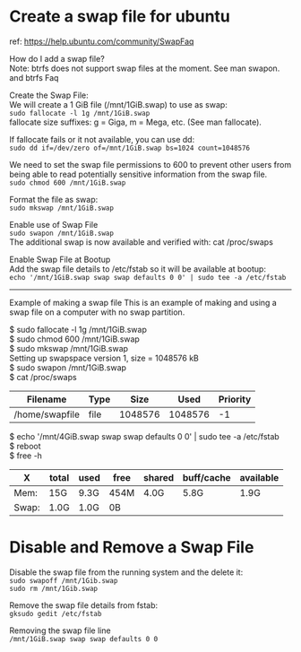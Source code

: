 # Create a swap file for ubuntu
ref: https://help.ubuntu.com/community/SwapFaq


How do I add a swap file?  
Note: btrfs does not support swap files at the moment. See man swapon. and btrfs Faq  

Create the Swap File:  
We will create a 1 GiB file (/mnt/1GiB.swap) to use as swap:  
`sudo fallocate -l 1g /mnt/1GiB.swap`  
fallocate size suffixes: g = Giga, m = Mega, etc. (See man fallocate).  

If fallocate fails or it not available, you can use dd:  
`sudo dd if=/dev/zero of=/mnt/1GiB.swap bs=1024 count=1048576`  

We need to set the swap file permissions to 600 to prevent other users from being able to read potentially sensitive information from the swap file.  
`sudo chmod 600 /mnt/1GiB.swap`  

Format the file as swap:  
`sudo mkswap /mnt/1GiB.swap`  

Enable use of Swap File  
`sudo swapon /mnt/1GiB.swap`  
The additional swap is now available and verified with: cat /proc/swaps  

Enable Swap File at Bootup  
Add the swap file details to /etc/fstab so it will be available at bootup:  
`echo '/mnt/1GiB.swap swap swap defaults 0 0' | sudo tee -a /etc/fstab` 

----
Example of making a swap file
This is an example of making and using a swap file on a computer with no swap partition.

$ sudo fallocate -l 1g /mnt/1GiB.swap  
$ sudo chmod 600 /mnt/1GiB.swap  
$ sudo mkswap /mnt/1GiB.swap  
Setting up swapspace version 1, size = 1048576 kB  
$ sudo swapon /mnt/1GiB.swap  
$ cat /proc/swaps   

Filename | Type | Size | Used | Priority
--- | --- | --- | --- | --- 
/home/swapfile | file | 1048576 | 1048576 | -1

$ echo '/mnt/4GiB.swap swap swap defaults 0 0' | sudo tee -a /etc/fstab  
$ reboot  
$ free -h  

 X | total | used | free | shared | buff/cache | available 
--- | --- | --- | --- | --- | --- | ---
Mem: | 15G | 9.3G | 454M | 4.0G | 5.8G | 1.9G
Swap: | 1.0G | 1.0G | 0B |   |   |


# Disable and Remove a Swap File  
Disable the swap file from the running system and the delete it:  
`sudo swapoff /mnt/1Gib.swap`  
`sudo rm /mnt/1Gib.swap`  

Remove the swap file details from fstab:  
`gksudo gedit /etc/fstab`

Removing the swap file line  
`/mnt/1GiB.swap swap swap defaults 0 0`
